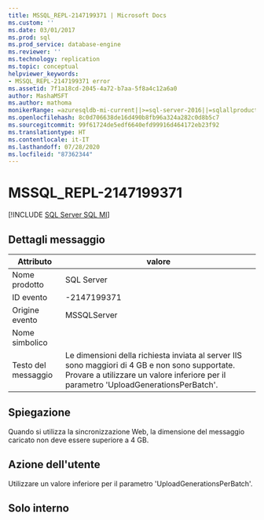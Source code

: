 ```yaml
---
title: MSSQL_REPL-2147199371 | Microsoft Docs
ms.custom: ''
ms.date: 03/01/2017
ms.prod: sql
ms.prod_service: database-engine
ms.reviewer: ''
ms.technology: replication
ms.topic: conceptual
helpviewer_keywords:
- MSSQL_REPL-2147199371 error
ms.assetid: 7f1a18cd-2045-4a72-b7aa-5f8a4c12a6a0
author: MashaMSFT
ms.author: mathoma
monikerRange: =azuresqldb-mi-current||>=sql-server-2016||=sqlallproducts-allversions
ms.openlocfilehash: 8c0d706638de16d490b8fb96a324a282c0d8b5c7
ms.sourcegitcommit: 99f61724de5edf6640efd99916d464172eb23f92
ms.translationtype: HT
ms.contentlocale: it-IT
ms.lasthandoff: 07/28/2020
ms.locfileid: "87362344"
---
```

# <a name="mssql_repl-2147199371"></a>MSSQL_REPL-2147199371
[!INCLUDE [SQL Server SQL MI](../../includes/applies-to-version/sql-asdbmi.md)]
    
## <a name="message-details"></a>Dettagli messaggio  
  
|Attributo|valore|  
|-|-|  
|Nome prodotto|SQL Server|  
|ID evento|-2147199371|  
|Origine evento|MSSQLServer|  
|Nome simbolico||  
|Testo del messaggio|Le dimensioni della richiesta inviata al server IIS sono maggiori di 4 GB e non sono supportate. Provare a utilizzare un valore inferiore per il parametro 'UploadGenerationsPerBatch'.|  
  
## <a name="explanation"></a>Spiegazione  
 Quando si utilizza la sincronizzazione Web, la dimensione del messaggio caricato non deve essere superiore a 4 GB.  
  
## <a name="user-action"></a>Azione dell'utente  
 Utilizzare un valore inferiore per il parametro 'UploadGenerationsPerBatch'.  
  
## <a name="internal-only"></a>Solo interno  
  
